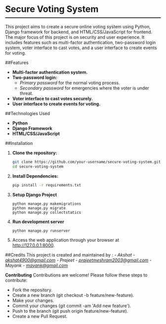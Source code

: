 <h1 style="border-bottom: 2px solid #000; padding-bottom: 10px;">Secure Voting System</h1>

This project aims to create a secure online voting system using Python, Django framework for backend, and HTML/CSS/JavaScript for frontend. The major focus of this project is on security and user experience. It includes features such as multi-factor authentication, two-password login system, voter interface to cast votes, and a user interface to create events for voting.

##Features

- **Multi-factor authentication system.**
- **Two-password login:**
  - *Primary password* for the normal voting process.
  - *Secondary password* for emergencies where the voter is under threat.
- **Voter interface to cast votes securely.**
- **User interface to create events for voting.**

##Technologies Used

- **Python**
- **Django Framework**
- **HTML/CSS/JavaScript**

##Installation

1. **Clone the repository:**

   ```bash
   git clone https://github.com/your-username/secure-voting-system.git
   cd secure-voting-system
   ```
2. **Install Dependencies:**
   ```bash
   pip install -r requirements.txt
   ```
3. **Setup Django Project**
   ```
   python manage.py makemigrations
   python manage.py migrate
   python manage.py collectstatics
   ```
4. **Run development server**
   ```
   python manage.py runserver
   ```
5. Access the web application through your browser at http://127.0.0.1:8000.

##Credits
This project is created and maintained by :
     *- Akshat - akshat4900@gmail.com
      - Prajeet - prajeetmeshram2003@gmail.com
      - Mayank - mayank@gmail.com*


**Contributing**
Contributions are welcome! Please follow these steps to contribute:

 - Fork the repository.
 - Create a new branch (git checkout -b feature/new-feature).
 - Make your changes.
 - Commit your changes (git commit -am 'Add new feature').
 - Push to the branch (git push origin feature/new-feature).
 - Create a new Pull Request.
